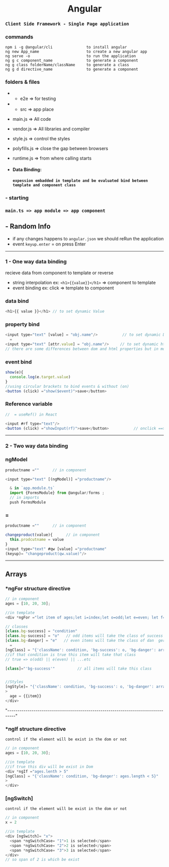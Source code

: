 <h1 align="center"> Angular </h1>

### `Client Side Framework - Single Page application`

### commands

```node
npm i -g @angular/cli               to install angular
ng new App_name                     to create a new angular app
ng serve -o                         to run the application
ng g c component_name               to generate a component
ng g class folderName/className     to generate a class
ng g d directive_name               to generate a component
```

### folders & files

- - e2e => for testing
- - src => app place
- main.js => All code
- vendor.js => All libraries and compiler
- style.js => control the styles
- polyfills.js => close the gap between browsers
- runtime.js => from where calling starts

- #### Data Binding:

  #### `expession embadded in template and be evaluated bind between template and component class`

### - starting

### `main.ts => app module => app component`

## - Random Info

- if any changes happens to `angular.json` we should reRun the application
- event `keyup.enter` = on press Enter

<hr/>

### 1 - One way data binding

recieve data from component to template or reverse

- string interpolation ex: `<h1>{{value}}</h1>` => component to template
- event binding ex: click => template to component

### data bind

```javascript
<h1>{{ value }}</h1> // to set dynamic Value
```

### property bind

```javascript
<input type="text" [value] = "obj.name"/>           // to set dynamic Dom property
  =
<input type="text" [attr.value] = "obj.name"/>     // to set dynamic html property
// there are some differences between dom and html properties but in most cases they are the same
```

### event bind

```javascript
show(e){
  console.log(e.target.value)
}
//using circular brackets to bind events & without (on)
<button (click) ="show($event)">save</button>
```

### Reference variable

```javascript
//  = useRef() in React
```

```javascript
<input #rf type="text"/>
<button (click) ="showInput(rf)">save</button>           // onclick ==> show that input holds the rf
```

<hr/>

### 2 - Two way data binding

### ngModel

```javascript
productname =""      // in component

<input type="text" [(ngModel)] ="productname"/>

  & in `app.module.ts`
  import {FormsModule} from @angular/forms ;
  // in imports
  push FormsModule
```

### =

```javascript
productname =""      // in component

changeproduct(value){      // in component
  this.prodcutname = value
}
<input type="text" #qw [value] ="productname"
(keyup)= "changeproduct(qw.value)"/>

```

<hr/>

## Arrays

### \*ngFor structure directive

```javascript
// in component
ages = [10, 20, 30];

//in template
<div *ngFor ="let item of ages;let i=index;let o=odd;let e=even; let f=first; let l =last"

// classes
[class.bg-success] = "condition"
[class.bg-success] = "o"   // odd items will take the class of success
[class.bg-danger] = "e"   // even items will take the class of dan  ger
  =
[ngClass] = "{'className': condition, 'bg-success': o, 'bg-danger': array.length > 5}"
//if that condition is true this item will take that class
// true => o(odd) || e(even) || ...etc

[class]="'bg-success'"          // all items will take this class


//Styles
[ngStyle]= "{'className': condition, 'bg-success': o, 'bg-danger': array.length > 5}"
>
  age = {{item}}
</div>
```

"----------------------------------------------------------------------------------"

### \*ngIf structure directive

`control if the element will be exist in the dom or not`

```javascript
// in component
ages = [10, 20, 30];

//in template
//if true this div will be exist in Dom
<div *ngIf ="ages.lenth > 5"
[ngClass] = "{'className': condition, 'bg-danger': ages.length < 5}"
>
</div>
```

### [ngSwitch]

`control if the element will be exist in the dom or not`

```javascript
// in component
x = 2

//in template
<div [ngSwitch]= "x">
  <span *ngSwitchCase= "1">1 is selected</span>
  <span *ngSwitchCase= "2">2 is selected</span>
  <span *ngSwitchCase= "3">3 is selected</span>
</div>
// so span of 2 is which be exist
```
